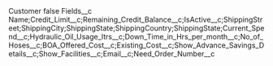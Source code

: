 <?xml version="1.0" encoding="UTF-8"?>
<CustomMetadata xmlns="http://soap.sforce.com/2006/04/metadata" xmlns:xsi="http://www.w3.org/2001/XMLSchema-instance" xmlns:xsd="http://www.w3.org/2001/XMLSchema">
    <label>Customer</label>
    <protected>false</protected>
    <values>
        <field>Fields__c</field>
        <value xsi:type="xsd:string">Name;Credit_Limit__c;Remaining_Credit_Balance__c;IsActive__c;ShippingStreet;ShippingCity;ShippingState;ShippingCountry;ShippingState;Current_Spend__c;Hydraulic_Oil_Usage_ltrs__c;Down_Time_in_Hrs_per_month__c;No_of_Hoses__c;BOA_Offered_Cost__c;Existing_Cost__c;Show_Advance_Savings_Details__c;Show_Facilities__c;Email__c;Need_Order_Number__c</value>
    </values>
</CustomMetadata>
